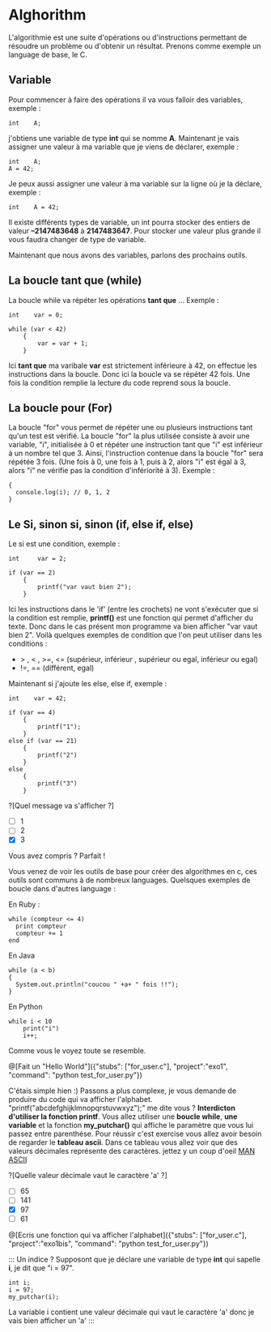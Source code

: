 # Alghorithm

L'algorithmie est une suite d'opérations ou d'instructions permettant de résoudre un problème ou d'obtenir un résultat.
Prenons comme exemple un language de base, le C.

## Variable

Pour commencer à faire des opérations il va vous falloir des variables, exemple :

```int    A;``` 

j'obtiens une variable de type **int** qui se nomme **A**.
Maintenant je vais assigner une valeur à ma variable que je viens de déclarer, exemple : 

```
int    A;
A = 42;
```

Je peux aussi assigner une valeur à ma variable sur la ligne où je la déclare, exemple :

```int    A = 42;```

Il existe différents types de variable, un int pourra stocker des entiers de valeur **–2147483648** à **2147483647**. Pour stocker une valeur plus grande il vous faudra changer de type de variable.

Maintenant que nous avons des variables, parlons des prochains outils.

## La boucle **tant que** (while)

La boucle while va répéter les opérations **tant que** ...
Exemple :

```
int    var = 0;

while (var < 42)
	{
		var = var + 1;
 	}
```

Ici **tant que** ma varibale **var** est strictement inférieure à 42, on effectue les instructions dans la boucle. Donc ici la boucle va se répéter 42 fois. Une fois la condition remplie la lecture du code reprend sous la boucle.

## La boucle **pour** (For)

La boucle "for" vous permet de répéter une ou plusieurs instructions tant qu'un test est vérifié. La boucle "for" la plus utilisée consiste à avoir une variable, "i", initialisée à 0 et répéter une instruction tant que "i" est inférieur à un nombre tel que 3. Ainsi, l'instruction contenue dans la boucle "for" sera répétée 3 fois. (Une fois à 0, une fois à 1, puis à 2, alors "i" est égal à 3, alors "i" ne vérifie pas la condition d'infériorité à 3). Exemple :

```for(var i = 0; i < 3; i++)
{
  console.log(i); // 0, 1, 2
}
```

## Le **Si**, **sinon si**, **sinon** (if, else if, else)

Le si est une condition, exemple :

```
int     var = 2;

if (var == 2)
	{
		printf("var vaut bien 2");
	}
```

Ici les instructions dans le 'if' (entre les crochets) ne vont s'exécuter que si la condition est remplie, **printf()** est une fonction qui permet d'afficher du texte.
Donc dans le cas présent mon programme va bien afficher "var vaut bien 2".
Voilà quelques exemples de condition que l'on peut utiliser dans les conditions :

* \> , < , >=, <= (supérieur, inférieur , supérieur ou egal, inférieur ou egal)
* !=, == (différent, egal)


Maintenant si j'ajoute les else, else if, exemple :

```
int    var = 42;

if (var == 4)
	{
		printf("1");
	}
else if (var == 21)
	{
		printf("2")
	}
else
	{
		printf("3")
	}
```

?[Quel message va s'afficher ?]
- [ ] 1
- [ ] 2
- [x] 3

Vous avez compris ? Parfait !

Vous venez de voir les outils de base pour créer des algorithmes en c, ces outils sont communs à de nombreux languages.
Quelsques exemples de boucle dans d'autres language :

En Ruby :
```
while (compteur <= 4)
  print compteur
  compteur += 1
end
```

En Java
```
while (a < b)
{
  System.out.println("coucou " +a+ " fois !!");
}
```

En Python
```
while i < 10
	print("i")
	i++;
```

Comme vous le voyez toute se resemble.

@[Fait un "Hello World"]({"stubs": ["for_user.c"], "project":"exo1", "command": "python test_for_user.py"})

C'étais simple hien :)
Passons a plus complexe, je vous demande de produire du code qui va afficher l'alphabet. "printf("abcdefghijklmnopqrstuvwxyz");" me dite vous ? **Interdicton d'utiliser la fonction printf**. Vous allez utiliser une **boucle while**, **une variable** et la fonction **my_putchar()** qui affiche le paramètre que vous lui passez entre parenthése.
Pour réussir c'est exercise vous allez avoir besoin de regarder le **tableau ascii**. Dans ce tableau vous allez voir que des valeurs décimales représente des caractères. jettez y un coup d'oeil [MAN ASCII](http://www.linux-france.org/article/man-fr/man7/ascii-7.html)

?[Quelle valeur décimale vaut le caractère 'a' ?]
- [ ] 65
- [ ] 141
- [x] 97
- [ ] 61

@[Ecris une fonction qui va afficher l'alphabet]({"stubs": ["for_user.c"], "project":"exo1bis", "command": "python test_for_user.py"})

::: Un indice ?
Supposont que je déclare une variable de type **int** qui sapelle **i**, je dit que "i = 97". 

```
int i;
i = 97;
my_putchar(i);
```

La variable i contient une valeur décimale qui vaut le caractère 'a' donc je vais bien afficher un 'a'
:::